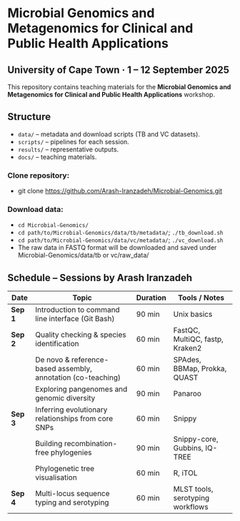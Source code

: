 # Microbial Genomics and Metagenomics for Clinical and Public Health Applications
## University of Cape Town · 1 – 12 September 2025

This repository contains teaching materials for the **Microbial Genomics and Metagenomics for Clinical and Public Health Applications** workshop.

## Structure
- `data/` – metadata and download scripts (TB and VC datasets).
- `scripts/` – pipelines for each session.
- `results/` – representative outputs.
- `docs/` – teaching materials.

### Clone repository:
- git clone https://github.com/Arash-Iranzadeh/Microbial-Genomics.git

### Download data:
 - `cd Microbial-Genomics/`
 - `cd path/to/Microbial-Genomics/data/tb/metadata/`; `./tb_download.sh`
 - `cd path/to/Microbial-Genomics/data/vc/metadata/`; `./vc_download.sh`
 - The raw data in FASTQ format will be downloaded and saved under Microbial-Genomics/data/tb or vc/raw_data/ 

## Schedule – Sessions by Arash Iranzadeh

| Date       | Topic                                                                | Duration | Tools / Notes                              |
|------------|----------------------------------------------------------------------|----------|--------------------------------------------|
| **Sep 1**  | Introduction to command line interface (Git Bash)                    | 90 min   | Unix basics                                |
| **Sep 2**  | Quality checking & species identification                            | 60 min   | FastQC, MultiQC, fastp, Kraken2            |
|            | De novo & reference-based assembly, annotation (co-teaching)         | 60 min   | SPAdes, BBMap, Prokka, QUAST               |
|            | Exploring pangenomes and genomic diversity                           | 90 min   | Panaroo                                    |
| **Sep 3**  | Inferring evolutionary relationships from core SNPs                  | 60 min   | Snippy                                     |
|            | Building recombination-free phylogenies                              | 90 min   | Snippy-core, Gubbins, IQ-TREE              |
|            | Phylogenetic tree visualisation                                      | 60 min   | R, iTOL                                    |
| **Sep 4**  | Multi-locus sequence typing and serotyping                           | 60 min   | MLST tools, serotyping workflows           |




